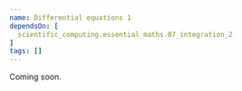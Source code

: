 ```yaml
---
name: Differential equations 1
dependsOn: [
  scientific_computing.essential_maths.07_integration_2
]
tags: []
---
```


Coming soon.
